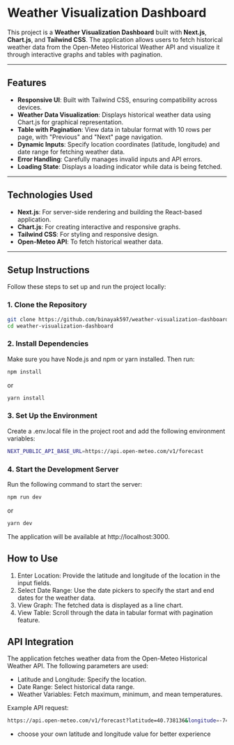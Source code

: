 # Weather Visualization Dashboard

This project is a **Weather Visualization Dashboard** built with **Next.js**, **Chart.js**, and **Tailwind CSS**. The application allows users to fetch historical weather data from the Open-Meteo Historical Weather API and visualize it through interactive graphs and tables with pagination.

---

## Features

- **Responsive UI**: Built with Tailwind CSS, ensuring compatibility across devices.
- **Weather Data Visualization**: Displays historical weather data using Chart.js for graphical representation.
- **Table with Pagination**: View data in tabular format with 10 rows per page, with "Previous" and "Next" page navigation.
- **Dynamic Inputs**: Specify location coordinates (latitude, longitude) and date range for fetching weather data.
- **Error Handling**: Carefully manages invalid inputs and API errors.
- **Loading State**: Displays a loading indicator while data is being fetched.

---

## Technologies Used

- **Next.js**: For server-side rendering and building the React-based application.
- **Chart.js**: For creating interactive and responsive graphs.
- **Tailwind CSS**: For styling and responsive design.
- **Open-Meteo API**: To fetch historical weather data.

---

## Setup Instructions

Follow these steps to set up and run the project locally:

### 1. Clone the Repository

```bash
git clone https://github.com/binayak597/weather-visualization-dashboard.git
cd weather-visualization-dashboard
```

### 2. Install Dependencies
Make sure you have Node.js and npm or yarn installed. Then run:
```bash
npm install
```
or
```bash
yarn install
```
### 3. Set Up the Environment
Create a .env.local file in the project root and add the following environment variables:

```bash
NEXT_PUBLIC_API_BASE_URL=https://api.open-meteo.com/v1/forecast
```
### 4. Start the Development Server
Run the following command to start the server:

```bash
npm run dev
```
or
```bash
yarn dev
```
The application will be available at http://localhost:3000.

## How to Use
1. Enter Location: Provide the latitude and longitude of the location in the input fields.
2. Select Date Range: Use the date pickers to specify the start and end dates for the weather data.
3. View Graph: The fetched data is displayed as a line chart.
4. View Table: Scroll through the data in tabular format with pagination feature.


## API Integration
The application fetches weather data from the Open-Meteo Historical Weather API. The following parameters are used:
- Latitude and Longitude: Specify the location.
- Date Range: Select historical data range.
- Weather Variables: Fetch maximum, minimum, and mean temperatures.

Example API request:
```bash
https://api.open-meteo.com/v1/forecast?latitude=40.738136&longitude=-74.04254&daily=temperature_2m_max,temperature
```
- choose your own latitude and longitude value for better experience

